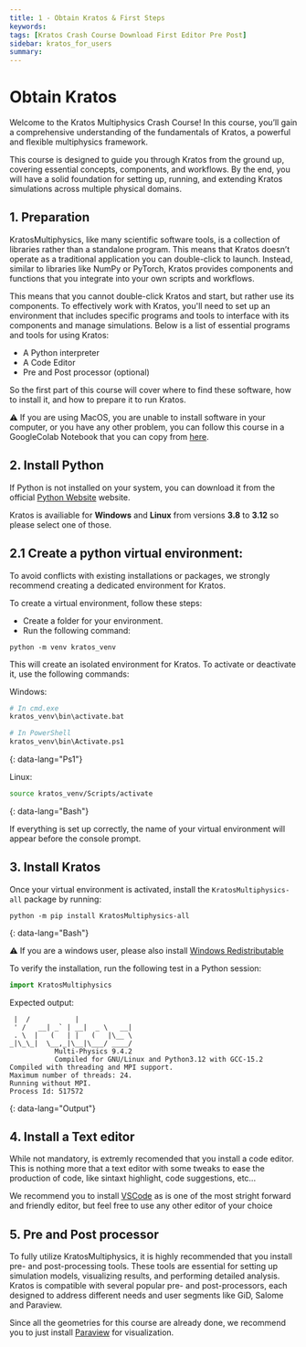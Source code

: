 ```yaml
---
title: 1 - Obtain Kratos & First Steps
keywords: 
tags: [Kratos Crash Course Download First Editor Pre Post]
sidebar: kratos_for_users
summary: 
---
```


# Obtain Kratos

Welcome to the Kratos Multiphysics Crash Course! In this course, you’ll gain a comprehensive understanding of the fundamentals of Kratos, a powerful and flexible multiphysics framework.

This course is designed to guide you through Kratos from the ground up, covering essential concepts, components, and workflows. By the end, you will have a solid foundation for setting up, running, and extending Kratos simulations across multiple physical domains.

## 1. Preparation

KratosMultiphysics, like many scientific software tools, is a collection of libraries rather than a standalone program. This means that Kratos doesn’t operate as a traditional application you can double-click to launch. Instead, similar to libraries like NumPy or PyTorch, Kratos provides components and functions that you integrate into your own scripts and workflows.

This means that you cannot double-click Kratos and start, but rather use its components. To effectively work with Kratos, you'll need to set up an environment that includes specific programs and tools to interface with its components and manage simulations. Below is a list of essential programs and tools for using Kratos:

- A Python interpreter
- A Code Editor
- Pre and Post processor (optional)

So the first part of this course will cover where to find these software, how to install it, and how to prepare it to run Kratos.

⚠️ If you are using MacOS, you are unable to install software in your computer, or you have any other problem, you can follow this course in a GoogleColab Notebook that you can copy from [here]().

## 2. Install Python

If Python is not installed on your system, you can download it from the official [Python Website](https://www.python.org/) website. 

Kratos is availiable for **Windows** and **Linux** from versions **3.8** to **3.12** so please select one of those.

## 2.1 Create a python virtual environment:

To avoid conflicts with existing installations or packages, we strongly recommend creating a dedicated environment for Kratos.

To create a virtual environment, follow these steps:

- Create a folder for your environment.
- Run the following command:

```
python -m venv kratos_venv
```

This will create an isolated environment for Kratos. To activate or deactivate it, use the following commands:

Windows:
```bash
# In cmd.exe
kratos_venv\bin\activate.bat

# In PowerShell
kratos_venv\bin\Activate.ps1
```
{: data-lang="Ps1"}

Linux:
```bash
source kratos_venv/Scripts/activate
```
{: data-lang="Bash"}

If everything is set up correctly, the name of your virtual environment will appear before the console prompt.

## 3. Install Kratos

Once your virtual environment is activated, install the `KratosMultiphysics-all` package by running:

```
python -m pip install KratosMultiphysics-all
```
{: data-lang="Bash"}

⚠️ If you are a windows user, please also install [Windows Redistributable](https://learn.microsoft.com/en-us/cpp/windows/latest-supported-vc-redist?view=msvc-170)

To verify the installation, run the following test in a Python session:

```python
import KratosMultiphysics
```

Expected output:
```console
 |  /           |
 ' /   __| _` | __|  _ \   __|
 . \  |   (   | |   (   |\__ \
_|\_\_|  \__,_|\__|\___/ ____/
           Multi-Physics 9.4.2
           Compiled for GNU/Linux and Python3.12 with GCC-15.2
Compiled with threading and MPI support.
Maximum number of threads: 24.
Running without MPI.
Process Id: 517572
```
{: data-lang="Output"}

## 4. Install a Text editor

While not mandatory, is extremly recomended that you install a code editor. This is nothing more that a text editor with some tweaks to ease the production of code, like sintaxt highlight, code suggestions, etc...

We recommend you to install [VSCode](https://code.visualstudio.com/) as is one of the most stright forward and friendly editor, but feel free to use any other editor of your choice

## 5. Pre and Post processor

To fully utilize KratosMultiphysics, it is highly recommended that you install pre- and post-processing tools. These tools are essential for setting up simulation models, visualizing results, and performing detailed analysis. Kratos is compatible with several popular pre- and post-processors, each designed to address different needs and user segments like GiD, Salome and Paraview.

Since all the geometries for this course are already done, we recommend you to just install [Paraview](https://www.paraview.org/) for visualization.